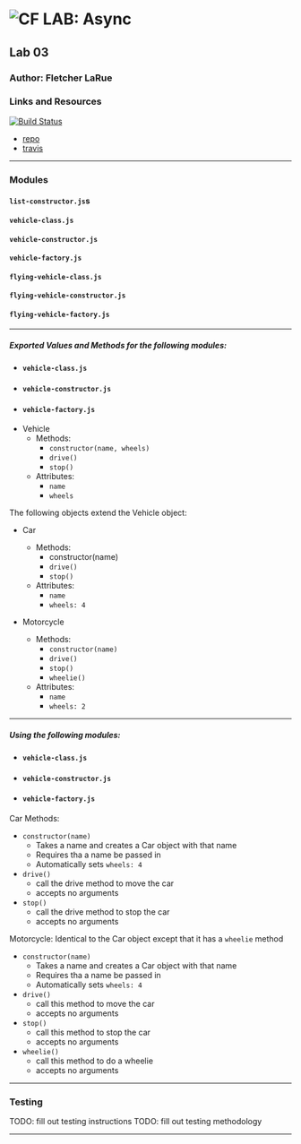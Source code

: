 ![CF](http://i.imgur.com/7v5ASc8.png) LAB: Async
=================================================

## Lab 03

### Author: Fletcher LaRue

### Links and Resources

[![Build Status](https://www.travis-ci.com/asdFletcher/02-classes-inheritance-fp.svg?branch=master)](https://www.travis-ci.com/asdFletcher/02-classes-inheritance-fp)

* [repo](https://github.com/asdFletcher/03-async)
* [travis](https://www.travis-ci.com/asdFletcher/02-classes-inheritance-fp)


[//]: # (heroku link: https://lab02-401.herokuapp.com/)

---
### Modules
#### `list-constructor.js`s
#### `vehicle-class.js`
#### `vehicle-constructor.js`
#### `vehicle-factory.js`
#### `flying-vehicle-class.js`
#### `flying-vehicle-constructor.js`
#### `flying-vehicle-factory.js`
---
##### Exported Values and Methods for the following modules:
- #### `vehicle-class.js`
- #### `vehicle-constructor.js`
- #### `vehicle-factory.js`


* Vehicle
    * Methods:
        * `constructor(name, wheels)`
        * `drive()`
        * `stop()`
    * Attributes:
        * `name`
        * `wheels`

The following objects extend the Vehicle object:
* Car
    * Methods:
        * constructor(name)
        * `drive()`
        * `stop()`
    * Attributes:
        * `name`
        * `wheels: 4`

* Motorcycle
    * Methods:
        * `constructor(name)`
        * `drive()`
        * `stop()`
        * `wheelie()`
    * Attributes:
        * `name`
        * `wheels: 2`

---


##### Using the following modules:
- #### `vehicle-class.js`
- #### `vehicle-constructor.js`
- #### `vehicle-factory.js`


Car Methods:
* `constructor(name)`
    * Takes a name and creates a Car object with that name
    * Requires tha a name be passed in
    * Automatically sets `wheels: 4`
* `drive()`
    * call the drive method to move the car
    * accepts no arguments
* `stop()`
    * call the drive method to stop the car
    * accepts no arguments


Motorcycle:
Identical to the Car object except that it has a `wheelie` method
* `constructor(name)`
    * Takes a name and creates a Car object with that name
    * Requires tha a name be passed in
    * Automatically sets `wheels: 4`
* `drive()`
    * call this method to move the car
    * accepts no arguments
* `stop()`
    * call this method to stop the car
    * accepts no arguments
* `wheelie()`
    * call this method to do a wheelie
    * accepts no arguments

---

### Testing

TODO: fill out testing instructions
TODO: fill out testing methodology

---

### 
